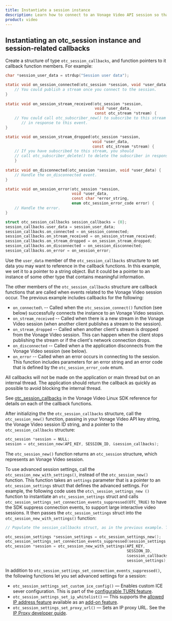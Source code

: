 ```yaml
--- 
title: Instantiate a session instance 
description: Learn how to connect to an Vonage Video API session so that participants can use audio, video, and messaging functionality in your Linux application.
product: video 
---
```


## Instantiating an otc_session instance and session-related callbacks

Create a structure of type `otc_session_callbacks`, and function pointers to it callback function members. For example:

```c
char *session_user_data = strdup("Session user data");

static void on_session_connected(otc_session *session, void *user_data) {
    // You could publish a stream once you connect to the session.
}
    
static void on_session_stream_received(otc_session *session,
                                       void *user_data,
                                       const otc_stream *stream) {
    // You could call otc_subscriber_new() to subscribe to this stream
       // in response to this event.
}

static void on_session_stream_dropped(otc_session *session,
                                      void *user_data,
                                      const otc_stream *stream) {
    // If you have subscribed to this stream, you should
    // call otc_subscriber_delete() to delete the subscriber in response to this event.
    }
    
static void on_disconnected(otc_session *session, void *user_data) {
    // Handle the on_disconnected event.
}

static void on_session_error(otc_session *session,
                             void *user_data,
                             const char *error_string,
                             enum otc_session_error_code error) {
    // Handle the error.
}

struct otc_session_callbacks session_callbacks = {0};
session_callbacks.user_data = session_user_data;
session_callbacks.on_connected = on_session_connected;
session_callbacks.on_stream_received = on_session_stream_received;
session_callbacks.on_stream_dropped = on_session_stream_dropped;
session_callbacks.on_disconnected = on_session_disconnected;
session_callbacks.on_error = on_session_error;
```

Use the `user_data` member of the `otc_session_callbacks` structure to set data you may want to reference in the callback functions. In this example, we set it to a pointer to a string object. But it could be a pointer to an instance of some other type that contains meaningful information.

The other members of the `otc_session_callbacks` structure are callback functions that are called when events related to the Vonage Video session occur. The previous example includes callbacks for the following:

* `on_connected\` -- Called when the `otc_session_connect()` function (see below) successfully connects the instance to an Vonage Video session.
* `on_stream_received` -- Called when there is a new stream in the Vonage Video session (when another client publishes a stream to the session).
* `on_stream_dropped` -- Called when another client's stream is dropped from the Vonage Video session. This can happen when the client stops publishing the stream or if the client's network connection drops.
* `on_disconnected` -- Called when a the application disconnects from the Vonage Video session (see below).
* `on_error` -- Called when an error occurs in connecting to the session. This function includes parameters for an error string and an error code that is defined by the `otc_session_error_code` enum.

All callbacks will not be made on the application or main thread but on an internal thread. The application should return the callback as quickly as possible to avoid blocking the internal thread.

See [otc_session_callbacks](/sdk/stitch/video-linux-reference/structotc__session__callbacks.html) in the Vonage Video Linux SDK reference for details on each of the callback functions.

After initializing the the `otc_session_callbacks` structure, call the `otc_session_new()` function, passing in your Vonage Video API key string, the Vonage Video session ID string, and a pointer to the `otc_session_callbacks` structure:

```c
otc_session *session = NULL;
session = otc_session_new(API_KEY, SESSION_ID, &session_callbacks);
```

The `otc_session_new()` function returns an `otc_session` structure, which represents an Vonage Video session.

To use advanced session settings, call the `otc_session_new_with_settings()`, instead of the `otc_session_new()` function. This function takes an `settings` parameter that is a pointer to an `otc_session_settings` struct that defines the advanced settings. For example, the following code uses the `otc\_session_settings_new ()` function to instantiate an `otc_session_settings` struct and calls `otc_session_settings_set_connection_events_suppressed(OTC_TRUE)` to have the SDK suppress connection events, to support large interactive video sessions. It then passes the `otc_session_settings` struct into the `otc_session_new_with_settings()` function:

```c
// Populate the session_callbacks struct, as in the previous example. Then...

otc_session_settings *session_settings = otc_session_settings_new();
otc_session_settings_set_connection_events_suppressed(session_settings, OTC_TRUE);
otc_session *session = otc_session_new_with_settings(API_KEY,
                                                     SESSION_ID,
                                                     &session_callbacks,
                                                     session_settings);
```

In addition to `otc_session_settings_set_connection_events_suppressed()`, the following functions let you set advanced settings for a session:

* `otc_session_settings_set_custom_ice_config()` — Enables custom ICE sever configuration. This is part of the [configurable TURN feature](/video/guides/configurable-turn-servers).
* `otc_session_settings_set_ip_whitelist()` — This supports the [allowed IP address feature](/video/guides/ip-addresses) available as an [add-on feature](https://www.vonage.com/communications-apis/video/pricing).
* `otc_session_settings_set_proxy_url()` — Sets an IP proxy URL. See the [IP Proxy developer guide](/video/guides/ip-proxy).
